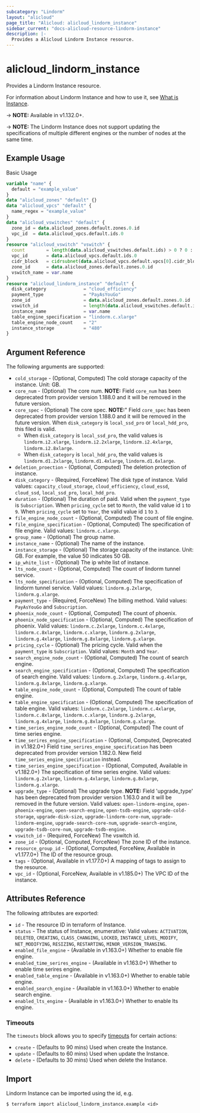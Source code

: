 ```yaml
---
subcategory: "Lindorm"
layout: "alicloud"
page_title: "Alicloud: alicloud_lindorm_instance"
sidebar_current: "docs-alicloud-resource-lindorm-instance"
description: |-
  Provides a Alicloud Lindorm Instance resource.
---
```


# alicloud\_lindorm\_instance

Provides a Lindorm Instance resource.

For information about Lindorm Instance and how to use it, see [What is Instance](https://www.alibabacloud.com/help/zh/doc-detail/174640.html).

-> **NOTE:** Available in v1.132.0+.

-> **NOTE:**  The Lindorm Instance does not support updating the specifications of multiple different engines or the number of nodes at the same time.

## Example Usage

Basic Usage

```terraform
variable "name" {
  default = "example_value"
}
data "alicloud_zones" "default" {}
data "alicloud_vpcs" "default" {
  name_regex = "example_value"
}
data "alicloud_vswitches" "default" {
  zone_id = data.alicloud_zones.default.zones.0.id
  vpc_id  = data.alicloud_vpcs.default.ids.0
}
resource "alicloud_vswitch" "vswitch" {
  count        = length(data.alicloud_vswitches.default.ids) > 0 ? 0 : 1
  vpc_id       = data.alicloud_vpcs.default.ids.0
  cidr_block   = cidrsubnet(data.alicloud_vpcs.default.vpcs[0].cidr_block, 8, 8)
  zone_id      = data.alicloud_zones.default.zones.0.id
  vswitch_name = var.name
}
resource "alicloud_lindorm_instance" "default" {
  disk_category              = "cloud_efficiency"
  payment_type               = "PayAsYouGo"
  zone_id                    = data.alicloud_zones.default.zones.0.id
  vswitch_id                 = length(data.alicloud_vswitches.default.ids) > 0 ? data.alicloud_vswitches.default.ids[0] : concat(alicloud_vswitch.vswitch.*.id, [""])[0]
  instance_name              = var.name
  table_engine_specification = "lindorm.c.xlarge"
  table_engine_node_count    = "2"
  instance_storage           = "480"
}
```

## Argument Reference

The following arguments are supported:

* `cold_storage` - (Optional, Computed) The cold storage capacity of the instance. Unit: GB.
* `core_num` - (Optional) The core num. **NOTE:** Field `core_num` has been deprecated from provider version 1.188.0 and it will be removed in the future version.
* `core_spec` - (Optional) The core spec. **NOTE:**" Field `core_spec` has been deprecated from provider version 1.188.0 and it will be removed in the future version. When `disk_category` is `local_ssd_pro` or `local_hdd_pro`, this filed is valid.
   - When `disk_category` is `local_ssd_pro`, the valid values is `lindorm.i2.xlarge`, `lindorm.i2.2xlarge`, `lindorm.i2.4xlarge`, `lindorm.i2.8xlarge`.
   - When `disk_category` is `local_hdd_pro`, the valid values is `lindorm.d1.2xlarge`, `lindorm.d1.4xlarge`, `lindorm.d1.6xlarge`.
* `deletion_proection` - (Optional, Computed) The deletion protection of instance.
* `disk_category` - (Required, ForceNew) The disk type of instance. Valid values: `capacity_cloud_storage`, `cloud_efficiency`, `cloud_essd`, `cloud_ssd`, `local_ssd_pro`, `local_hdd_pro`.
* `duration` - (Optional) The duration of paid. Valid when the `payment_type` is `Subscription`.  When `pricing_cycle` set to `Month`, the valid value id `1` to `9`.  When `pricing_cycle` set to `Year`, the valid value id `1` to `3`.
* `file_engine_node_count` - (Optional, Computed) The count of file engine.
* `file_engine_specification` - (Optional, Computed) The specification of file engine. Valid values: `lindorm.c.xlarge`.
* `group_name` - (Optional) The group name.
* `instance_name` - (Optional) The name of the instance.
* `instance_storage` - (Optional) The storage capacity of the instance. Unit: GB. For example, the value 50 indicates 50 GB.
* `ip_white_list` - (Optional) The ip white list of instance.
* `lts_node_count` - (Optional, Computed) The count of lindorm tunnel service.
* `lts_node_specification` - (Optional, Computed) The specification of lindorm tunnel service. Valid values: `lindorm.g.2xlarge`, `lindorm.g.xlarge`.
* `payment_type` - (Required, ForceNew) The billing method. Valid values: `PayAsYouGo` and `Subscription`.
* `phoenix_node_count` - (Optional, Computed) The count of phoenix.
* `phoenix_node_specification` - (Optional, Computed) The specification of phoenix. Valid values: `lindorm.c.2xlarge`, `lindorm.c.4xlarge`, `lindorm.c.8xlarge`, `lindorm.c.xlarge`, `lindorm.g.2xlarge`, `lindorm.g.4xlarge`, `lindorm.g.8xlarge`, `lindorm.g.xlarge`.
* `pricing_cycle` - (Optional) The pricing cycle. Valid when the `payment_type` is `Subscription`. Valid values: `Month` and `Year`.
* `search_engine_node_count` - (Optional, Computed) The count of search engine.
* `search_engine_specification` - (Optional, Computed) The specification of search engine. Valid values: `lindorm.g.2xlarge`, `lindorm.g.4xlarge`, `lindorm.g.8xlarge`, `lindorm.g.xlarge`.
* `table_engine_node_count` - (Optional, Computed) The count of table engine.
* `table_engine_specification` - (Optional, Computed) The specification of  table engine. Valid values: `lindorm.c.2xlarge`, `lindorm.c.4xlarge`, `lindorm.c.8xlarge`, `lindorm.c.xlarge`, `lindorm.g.2xlarge`, `lindorm.g.4xlarge`, `lindorm.g.8xlarge`, `lindorm.g.xlarge`.
* `time_series_engine_node_count` - (Optional, Computed) The count of time series engine.
* `time_serires_engine_specification` - (Optional, Computed, Deprecated in v1.182.0+) Field `time_serires_engine_specification` has been deprecated from provider version 1.182.0. New field `time_series_engine_specification` instead.
* `time_series_engine_specification` - (Optional, Computed, Available in v1.182.0+) The specification of time series engine. Valid values: `lindorm.g.2xlarge`, `lindorm.g.4xlarge`, `lindorm.g.8xlarge`, `lindorm.g.xlarge`.
* `upgrade_type` - (Optional) The upgrade type. **NOTE:** Field 'upgrade_type' has been deprecated from provider version 1.163.0 and it will be removed in the future version. Valid values:  `open-lindorm-engine`, `open-phoenix-engine`, `open-search-engine`, `open-tsdb-engine`,  `upgrade-cold-storage`, `upgrade-disk-size`,  `upgrade-lindorm-core-num`, `upgrade-lindorm-engine`,  `upgrade-search-core-num`, `upgrade-search-engine`, `upgrade-tsdb-core-num`, `upgrade-tsdb-engine`.
* `vswitch_id` - (Required, ForceNew) The vswitch id.
* `zone_id` - (Optional, Computed, ForceNew) The zone ID of the instance.
* `resource_group_id` - (Optional, Computed, ForceNew, Available in v1.177.0+) The ID of the resource group.
* `tags` - (Optional, Available in v1.177.0+) A mapping of tags to assign to the resource.
* `vpc_id` - (Optional, ForceNew, Available in v1.185.0+) The VPC ID of the instance.

## Attributes Reference

The following attributes are exported:

* `id` - The resource ID in terraform of Instance.
* `status` - The status of Instance, enumerative: Valid values: `ACTIVATION`, `DELETED`, `CREATING`, `CLASS_CHANGING`, `LOCKED`, `INSTANCE_LEVEL_MODIFY`, `NET_MODIFYING`, `RESIZING`, `RESTARTING`, `MINOR_VERSION_TRANSING`.
* `enabled_file_engine` - (Available in v1.163.0+) Whether to enable file engine.
* `enabled_time_serires_engine` - (Available in v1.163.0+) Whether to enable time serires engine.
* `enabled_table_engine` - (Available in v1.163.0+) Whether to enable table engine.
* `enabled_search_engine` - (Available in v1.163.0+) Whether to enable search engine.
* `enabled_lts_engine` - (Available in v1.163.0+) Whether to enable lts engine.

### Timeouts

The `timeouts` block allows you to specify [timeouts](https://www.terraform.io/docs/configuration-0-11/resources.html#timeouts) for certain actions:

* `create` - (Defaults to 90 mins) Used when create the Instance.
* `update` - (Defaults to 60 mins) Used when update the Instance.
* `delete` - (Defaults to 30 mins) Used when delete the Instance.

## Import

Lindorm Instance can be imported using the id, e.g.

```
$ terraform import alicloud_lindorm_instance.example <id>
```
